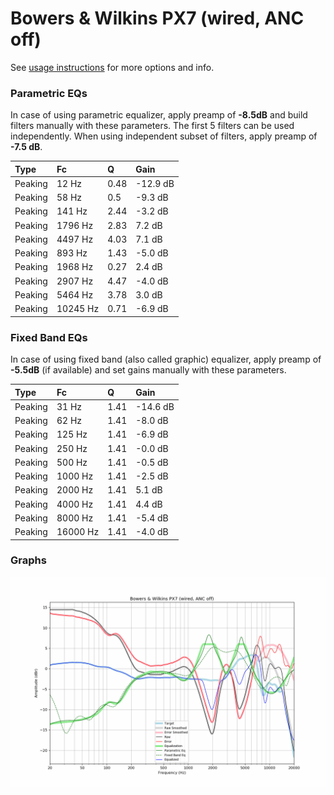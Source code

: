 # Bowers & Wilkins PX7 (wired, ANC off)
See [usage instructions](https://github.com/jaakkopasanen/AutoEq#usage) for more options and info.

### Parametric EQs
In case of using parametric equalizer, apply preamp of **-8.5dB** and build filters manually
with these parameters. The first 5 filters can be used independently.
When using independent subset of filters, apply preamp of **-7.5 dB**.

| Type    | Fc       |    Q | Gain     |
|:--------|:---------|:-----|:---------|
| Peaking | 12 Hz    | 0.48 | -12.9 dB |
| Peaking | 58 Hz    | 0.5  | -9.3 dB  |
| Peaking | 141 Hz   | 2.44 | -3.2 dB  |
| Peaking | 1796 Hz  | 2.83 | 7.2 dB   |
| Peaking | 4497 Hz  | 4.03 | 7.1 dB   |
| Peaking | 893 Hz   | 1.43 | -5.0 dB  |
| Peaking | 1968 Hz  | 0.27 | 2.4 dB   |
| Peaking | 2907 Hz  | 4.47 | -4.0 dB  |
| Peaking | 5464 Hz  | 3.78 | 3.0 dB   |
| Peaking | 10245 Hz | 0.71 | -6.9 dB  |

### Fixed Band EQs
In case of using fixed band (also called graphic) equalizer, apply preamp of **-5.5dB**
(if available) and set gains manually with these parameters.

| Type    | Fc       |    Q | Gain     |
|:--------|:---------|:-----|:---------|
| Peaking | 31 Hz    | 1.41 | -14.6 dB |
| Peaking | 62 Hz    | 1.41 | -8.0 dB  |
| Peaking | 125 Hz   | 1.41 | -6.9 dB  |
| Peaking | 250 Hz   | 1.41 | -0.0 dB  |
| Peaking | 500 Hz   | 1.41 | -0.5 dB  |
| Peaking | 1000 Hz  | 1.41 | -2.5 dB  |
| Peaking | 2000 Hz  | 1.41 | 5.1 dB   |
| Peaking | 4000 Hz  | 1.41 | 4.4 dB   |
| Peaking | 8000 Hz  | 1.41 | -5.4 dB  |
| Peaking | 16000 Hz | 1.41 | -4.0 dB  |

### Graphs
![](./Bowers%20&%20Wilkins%20PX7%20(wired,%20ANC%20off).png)